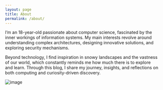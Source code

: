 ```yaml
---
layout: page
title: About
permalink: /about/
---
```


I’m an 18-year-old passionate about computer science, fascinated by the inner workings of information systems. My main interests revolve around understanding complex architectures, designing innovative solutions, and exploring security mechanisms.

Beyond technology, I find inspiration in snowy landscapes and the vastness of our world, which constantly reminds me how much there is to explore and learn. Through this blog, I share my journey, insights, and reflections on both computing and curiosity-driven discovery.

![image](https://majatravels.com/wp-content/uploads/2023/11/tatry-zima-scaled.jpg)
